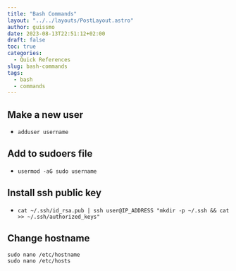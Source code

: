 ```yaml
---
title: "Bash Commands"
layout: "../../layouts/PostLayout.astro"
author: guissmo
date: 2023-08-13T22:51:12+02:00
draft: false
toc: true
categories:
  - Quick References
slug: bash-commands
tags:
  - bash
  - commands
---
```


## Make a new user

- `adduser username`

## Add to sudoers file

- `usermod -aG sudo username`

## Install ssh public key

- `cat ~/.ssh/id_rsa.pub | ssh user@IP_ADDRESS "mkdir -p ~/.ssh && cat >> ~/.ssh/authorized_keys"`

## Change hostname

```
sudo nano /etc/hostname
sudo nano /etc/hosts
```

